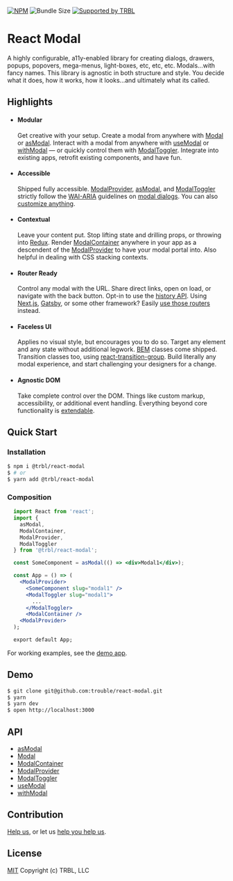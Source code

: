 [![NPM](https://img.shields.io/npm/v/@trbl/react-modal)](https://www.npmjs.com/@trbl/react-modal)
![Bundle Size](https://img.shields.io/bundlephobia/minzip/@trbl/react-modal?label=zipped)
[![Supported by TRBL](https://img.shields.io/badge/supported_by-TRBL-black)](https://github.com/trouble)

# React Modal

A highly configurable, a11y-enabled library for creating dialogs, drawers, popups, popovers, mega-menus, light-boxes, etc, etc, etc. Modals...with fancy names. This library is agnostic in both structure and style. You decide what it does, how it works, how it looks...and ultimately what its called.

## Highlights

- #### Modular
  Get creative with your setup. Create a modal from anywhere with [Modal](./src/Modal.README.md) or [asModal](./src/asModal/README.md). Interact with a modal from anywhere with [useModal](./src/useModal/README.md) or [withModal](./src/useModal/README.md) — or quickly control them with [ModalToggler](./src/ModalToggler/README.md). Integrate into existing apps, retrofit existing components, and have fun.

- #### Accessible
  Shipped fully accessible. [ModalProvider](./src/ModalProvider/README.md#accessibility), [asModal](./src/asModal/README.md#accessibility), and [ModalToggler](./src/ModalToggler/README.md#accessibility) strictly follow the [WAI-ARIA](https://www.w3.org/WAI/intro/aria) guidelines on [modal dialogs](https://www.w3.org/TR/wai-aria-practices/#dialog_modal). You can also [customize anything](#agnostic-dom).

- #### Contextual
  Leave your content put. Stop lifting state and drilling props, or throwing into [Redux](https://redux.js.org/). Render [ModalContainer](./src/ModalContainer/README.md) anywhere in your app as a descendent of the [ModalProvider](./src/ModalProvider/README.md) to have your modal portal into. Also helpful in dealing with CSS stacking contexts.

- #### Router Ready
  Control any modal with the URL. Share direct links, open on load, or navigate with the back button. Opt-in to use the [history API](https://developer.mozilla.org/en-US/docs/Web/API/History_API). Using [Next.js](https://nextjs.org/), [Gatsby](https://www.gatsbyjs.org/), or some other framework? Easily [use those routers](./src/ModalProvider/README.md#routing) instead.

- #### Faceless UI
  Applies no visual style, but encourages you to do so. Target any element and any state without additional legwork. [BEM](http://getbem.com/) classes come shipped. Transition classes too, using [react-transition-group](https://reactcommunity.org/react-transition-group/). Build literally any modal experience, and start challenging your designers for a change.

- #### Agnostic DOM
  Take complete control over the DOM. Things like custom markup, accessibility, or additional event handling. Everything beyond core functionality is [extendable](https://www.npmjs.com/package/@trbl/react-html-element).

## Quick Start

### Installation

```bash
$ npm i @trbl/react-modal
$ # or
$ yarn add @trbl/react-modal
```

### Composition

```jsx
  import React from 'react';
  import {
    asModal,
    ModalContainer,
    ModalProvider,
    ModalToggler
  } from '@trbl/react-modal';

  const SomeComponent = asModal(() => <div>Modal1</div>);

  const App = () => (
    <ModalProvider>
      <SomeComponent slug="modal1" />
      <ModalToggler slug="modal1">
        ...
      </ModalToggler>
      <ModalContainer />
    <ModalProvider>
  );

  export default App;
```

For working examples, see the [demo app](./demo/App.demo.js).

## Demo

```bash
$ git clone git@github.com:trouble/react-modal.git
$ yarn
$ yarn dev
$ open http://localhost:3000
```

## API

  - [asModal](./src/asModal/README.md)
  - [Modal](./src/Modal/README.md)
  - [ModalContainer](./src/ModalContainer/README.md)
  - [ModalProvider](./src/ModalProvider/README.md)
  - [ModalToggler](./src/ModalToggler/README.md)
  - [useModal](./src/useModal/README.md)
  - [withModal](./src/withModal/README.md)

## Contribution

[Help us,](https://github.com/trouble/.github/blob/master/CONTRIBUTING.md) or let us [help you help us](https://github.com/trouble/.github/blob/master/SUPPORT.md).

## License

[MIT](https://github.com/trouble/react-modal/blob/master/LICENSE) Copyright (c) TRBL, LLC
